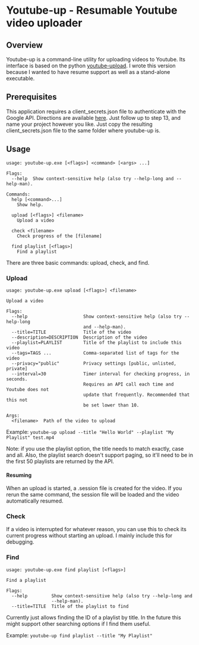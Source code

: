 # Youtube-up - Resumable Youtube video uploader
 
## Overview

Youtube-up is a command-line utility for uploading videos to Youtube.
Its interface is based on the python [youtube-upload](https://github.com/tokland/youtube-upload).
I wrote this version because I wanted to have resume support as well as a
stand-alone executable.

## Prerequisites

This application requires a client_secrets.json file to authenticate with the 
Google API. Directions are available 
[here](https://github.com/jay0lee/GAM/wiki/CreatingClientSecretsFile). Just follow up to
step 13, and name your project however you like. Just copy the resulting client_secrets.json
file to the same folder where youtube-up is.

## Usage

```
usage: youtube-up.exe [<flags>] <command> [<args> ...]                
                                                                            
Flags:                                                                      
  --help  Show context-sensitive help (also try --help-long and --help-man).
                                                                            
Commands:                                                                   
  help [<command>...]                                                       
    Show help.                                                              
                                                                            
  upload [<flags>] <filename>                                               
    Upload a video                                                          
                                                                            
  check <filename>                                                          
    Check progress of the [filename]                                        
                                                                            
  find playlist [<flags>]                                                   
    Find a playlist                                                         
```

There are three basic commands: upload, check, and find.

### Upload

```
usage: youtube-up.exe upload [<flags>] <filename>

Upload a video

Flags:
  --help                     Show context-sensitive help (also try --help-long
                             and --help-man).
  --title=TITLE              Title of the video
  --description=DESCRIPTION  Description of the video
  --playlist=PLAYLIST        Title of the playlist to include this video
  --tags=TAGS ...            Comma-separated list of tags for the video
  --privacy="public"         Privacy settings [public, unlisted, private]
  --interval=30              Timer interval for checking progress, in seconds.
                             Requires an API call each time and Youtube does not
                             update that frequently. Recommended that this not
                             be set lower than 10.

Args:
  <filename>  Path of the video to upload
```

Example: `youtube-up upload --title "Hello World" --playlist "My Playlist" test.mp4`

Note: if you use the playlist option, the title needs to match exactly, 
case and all. Also, the playlist search doesn't support paging, so it'll
need to be in the first 50 playlists are returned by the API.

#### Resuming

When an upload is started, a .session file is created for the video. If you
rerun the same command, the session file will be loaded and the video automatically
resumed.

### Check

If a video is interrupted for whatever reason, you can use this to check its
current progress without starting an upload. I mainly include this for debugging.

### Find

```
usage: youtube-up.exe find playlist [<flags>]

Find a playlist

Flags:
  --help         Show context-sensitive help (also try --help-long and
                 --help-man).
  --title=TITLE  Title of the playlist to find
```

Currently just allows finding the ID of a playlist by title. In the future
this might support other searching options if I find them useful.

Example: `youtube-up find playlist --title "My Playlist"`
